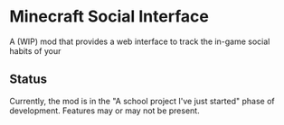 # Minecraft Social Interface
A (WIP) mod that provides a web interface to track the in-game social habits of your 

## Status
Currently, the mod is in the "A school project I've just started" phase of development.
Features may or may not be present.
